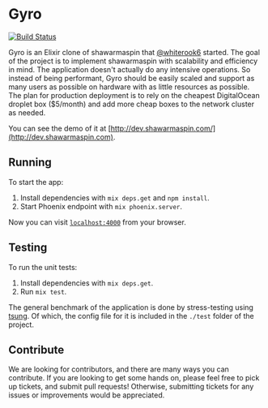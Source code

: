 # Gyro
[![Build Status](https://travis-ci.org/mayppong/gyro.png)](https://travis-ci.org/mayppong/gyro)

Gyro is an Elixir clone of shawarmaspin that [@whiterook6](http://github.com/whiterook6) started. The goal of the project is to implement shawarmaspin with scalability and efficiency in mind. The application doesn't actually do any intensive operations. So instead of being performant, Gyro should be easily scaled and support as many users as possible on hardware with as little resources as possible. The plan for production deployment is to rely on the cheapest DigitalOcean droplet box ($5/month) and add more cheap boxes to the network cluster as needed.

You can see the demo of it at [http://dev.shawarmaspin.com/](http://dev.shawarmaspin.com).


## Running

To start the app:

  1. Install dependencies with `mix deps.get` and `npm install`.
  2. Start Phoenix endpoint with `mix phoenix.server`.

Now you can visit [`localhost:4000`](http://localhost:4000) from your browser.


## Testing

To run the unit tests:

  1. Install dependencies with `mix deps.get`.
  2. Run `mix test`.

The general benchmark of the application is done by stress-testing using [tsung](http://tsung.erlang-projects.org/). Of which, the config file for it is included in the `./test` folder of the project.


## Contribute

We are looking for contributors, and there are many ways you can contribute. If you are looking to get some hands on, please feel free to pick up tickets, and submit pull requests! Otherwise, submitting tickets for any issues or improvements would be appreciated.
